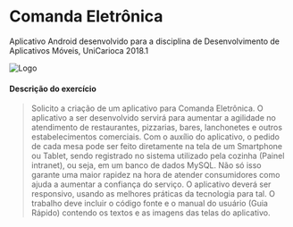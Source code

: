 # Comanda Eletrônica
Aplicativo Android desenvolvido para a disciplina de Desenvolvimento de Aplicativos Móveis, UniCarioca 2018.1

![Logo](https://raw.githubusercontent.com/gabrielzevedo/Comanda-Eletronica/master/comandaeletronica_android_app/app/src/main/res/mipmap-xxxhdpi/ic_launcher.png)

#### Descrição do exercício

>Solicito a criação de um aplicativo para Comanda Eletrônica. O aplicativo a ser desenvolvido servirá para aumentar a agilidade no atendimento de restaurantes, pizzarias, bares, lanchonetes e outros estabelecimentos comerciais. Com o auxílio do aplicativo, o pedido de cada mesa pode ser feito diretamente na tela de um Smartphone ou Tablet, sendo registrado no sistema utilizado pela cozinha (Painel intranet), ou seja, em um banco de dados MySQL. Não só isso garante uma maior rapidez na hora de atender consumidores como ajuda a aumentar a confiança do serviço. O aplicativo deverá ser responsivo, usando as melhores práticas da tecnologia para tal. O trabalho deve incluir o código fonte e o manual do usuário (Guia Rápido) contendo os textos e as imagens das telas do aplicativo.
